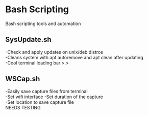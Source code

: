 # Bash Scripting
Bash scripting tools and automation  

## SysUpdate.sh   
  -Check and apply updates on unix/deb distros  
  -Cleans system with apt autoremove and apt clean after updating  
  -Cool terminal loading bar >.>

## WSCap.sh  
  -Easily save capture files from terminal  
  -Set wifi interface
  -Set duration of the capture  
  -Set location to save capture file  
NEEDS TESTING
